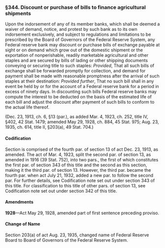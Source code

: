 ### §344. Discount or purchase of bills to finance agricultural shipments ###

Upon the indorsement of any of its member banks, which shall be deemed a waiver of demand, notice, and protest by such bank as to its own indorsement exclusively, and subject to regulations and limitations to be prescribed by the Board of Governors of the Federal Reserve System, any Federal reserve bank may discount or purchase bills of exchange payable at sight or on demand which grow out of the domestic shipment or the exportation of nonperishable, readily marketable agricultural and other staples and are secured by bills of lading or other shipping documents conveying or securing title to such staples: *Provided*, That all such bills of exchange shall be forwarded promptly for collection, and demand for payment shall be made with reasonable promptness after the arrival of such staples at their destination: *Provided further*, That no such bill shall in any event be held by or for the account of a Federal reserve bank for a period in excess of ninety days. In discounting such bills Federal reserve banks may compute the interest to be deducted on the basis of the estimated life of each bill and adjust the discount after payment of such bills to conform to the actual life thereof.

(Dec. 23, 1913, ch. 6, §13 (par.), as added Mar. 4, 1923, ch. 252, title IV, §402, 42 Stat. 1479; amended May 29, 1928, ch. 884, 45 Stat. 975; Aug. 23, 1935, ch. 614, title II, §203(a), 49 Stat. 704.)

#### Codification ####

Section is comprised of the fourth par. of section 13 of act Dec. 23, 1913, as amended. The act of Mar. 4, 1923, split the second par. of section 13, as amended in 1916 (39 Stat. 752), into two pars., the first of which constitutes the first par. of section 343 of this title and the second as this section, making it the third par. of section 13. However, the third par. became the fourth par. when act July 21, 1932, added a new par. to follow the second par. For further details, see Codification note set out under section 343 of this title. For classification to this title of other pars. of section 13, see Codification note set out under section 342 of this title.

#### Amendments ####

**1928**—Act May 29, 1928, amended part of first sentence preceding proviso.

#### Change of Name ####

Section 203(a) of act Aug. 23, 1935, changed name of Federal Reserve Board to Board of Governors of the Federal Reserve System.